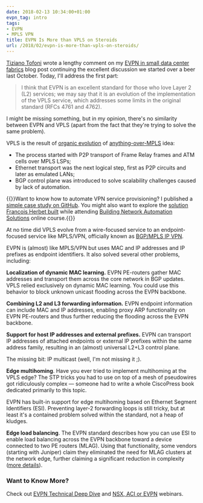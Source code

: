```yaml
---
date: 2018-02-13 10:34:00+01:00
evpn_tag: intro
tags:
- EVPN
- MPLS VPN
title: EVPN Is More than VPLS on Steroids
url: /2018/02/evpn-is-more-than-vpls-on-steroids/
---
```

[Tiziano Tofoni](https://www.linkedin.com/in/tiziano-tofoni-1361759/) wrote a lengthy comment on my [EVPN in small data center fabrics](/2018/02/using-evpn-in-very-small-data-center/) blog post continuing the excellent discussion we started over a beer last October. Today, I'll address the first part:

> I think that EVPN is an excellent standard for those who love Layer 2 (L2) services; we may say that it is an evolution of the implementation of the VPLS service, which addresses some limits in the original standard (RFCs 4761 and 4762).

I might be missing something, but in my opinion, there's no similarity between EVPN and VPLS (apart from the fact that they're trying to solve the same problem).
<!--more-->
VPLS is the result of [organic evolution](https://en.wikipedia.org/wiki/Favela#/media/File:1_rocinha_favela_closeup.JPG) of [anything-over-MPLS](https://tools.ietf.org/html/rfc3251) idea:

-   The process started with P2P transport of Frame Relay frames and ATM cells over MPLS LSPs;
-   Ethernet transport was the next logical step, first as P2P circuits and later as emulated LANs;
-   BGP control plane was introduced to solve scalability challenges caused by lack of automation.

{{<note info>}}Want to know how to automate VPN service provisioning? I published a [simple case study on GitHub](https://github.com/ipspace/MPLS-infrastructure). You might also want to explore the [solution Francois Herbet built](/2018/02/automation-win-mplsvpn-service/) while attending [Building Network Automation Solutions](http://www.ipspace.net/Building_Network_Automation_Solutions) online course.{{</note>}}

At no time did VPLS evolve from a wire-focused service to an endpoint-focused service like MPLS/VPN, officially known as [BGP/MPLS IP VPN](https://tools.ietf.org/html/rfc4364).

EVPN is (almost) like MPLS/VPN but uses MAC and IP addresses and IP prefixes as endpoint identifiers. It also solved several other problems, including:

**Localization of dynamic MAC learning.** EVPN PE-routers gather MAC addresses and transport them across the core network in BGP updates. VPLS relied exclusively on dynamic MAC learning. You could use this behavior to block unknown unicast flooding across the EVPN backbone.

**Combining L2 and L3 forwarding information.** EVPN endpoint information can include MAC and IP addresses, enabling proxy ARP functionality on EVPN PE-routers and thus further reducing the flooding across the EVPN backbone.

**Support for host IP addresses and external prefixes.** EVPN can transport IP addresses of attached endpoints or external IP prefixes within the same address family, resulting in an (almost) universal L2+L3 control plane.

The missing bit: IP multicast (well, I'm not missing it ;).

**Edge multihoming**. Have you ever tried to implement multihoming at the VPLS edge? The STP tricks you had to use on top of a mesh of pseudowires got ridiculously complex — someone had to write a whole CiscoPress book dedicated primarily to this topic.

EVPN has built-in support for edge multihoming based on Ethernet Segment Identifiers (ESI). Preventing layer-2 forwarding loops is still tricky, but at least it's a contained problem solved within the standard, not a heap of kludges.

**Edge load balancing**. The EVPN standard describes how you can use ESI to enable load balancing across the EVPN backbone toward a device connected to two PE routers (MLAG). Using that functionality, some vendors (starting with Juniper) claim they eliminated the need for MLAG clusters at the network edge, further claiming a significant reduction in complexity ([more details](/tag/evpn/#mlag)).

### Want to Know More?

Check out [EVPN Technical Deep Dive](https://www.ipspace.net/EVPN_Technical_Deep_Dive) and [NSX, ACI or EVPN](https://www.ipspace.net/VMware_NSX,_Cisco_ACI_or_Standard-Based_EVPN) webinars.
